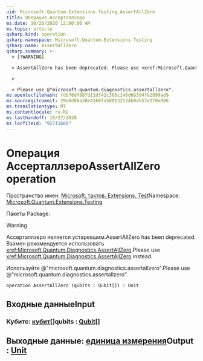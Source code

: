 ```yaml
---
uid: Microsoft.Quantum.Extensions.Testing.AssertAllZero
title: Операция Ассерталлзеро
ms.date: 10/26/2020 12:00:00 AM
ms.topic: article
qsharp.kind: operation
qsharp.namespace: Microsoft.Quantum.Extensions.Testing
qsharp.name: AssertAllZero
qsharp.summary: >-
  > [!WARNING]

  > AssertAllZero has been deprecated. Please use <xref:Microsoft.Quantum.Diagnostics.AssertAllZero> instead.

  >

  > Please use @"microsoft.quantum.diagnostics.assertallzero".
ms.openlocfilehash: fdb78df887d11df42c380c146d6b3d4fb2899ad9
ms.sourcegitcommit: 29e0d88a30e4166fa580132124b0eb57e1f0e986
ms.translationtype: MT
ms.contentlocale: ru-RU
ms.lasthandoff: 10/27/2020
ms.locfileid: "92711688"
---
```

# <a name="assertallzero-operation"></a><span data-ttu-id="f75f3-102">Операция Ассерталлзеро</span><span class="sxs-lookup"><span data-stu-id="f75f3-102">AssertAllZero operation</span></span>

<span data-ttu-id="f75f3-103">Пространство имен: [Microsoft. тактов. Extensions. Test](xref:Microsoft.Quantum.Extensions.Testing)</span><span class="sxs-lookup"><span data-stu-id="f75f3-103">Namespace: [Microsoft.Quantum.Extensions.Testing](xref:Microsoft.Quantum.Extensions.Testing)</span></span>

<span data-ttu-id="f75f3-104">Пакеты [](https://nuget.org/packages/)</span><span class="sxs-lookup"><span data-stu-id="f75f3-104">Package: [](https://nuget.org/packages/)</span></span>


> [!WARNING]
> <span data-ttu-id="f75f3-105">Ассерталлзеро является устаревшим.</span><span class="sxs-lookup"><span data-stu-id="f75f3-105">AssertAllZero has been deprecated.</span></span> <span data-ttu-id="f75f3-106">Взамен рекомендуется использовать <xref:Microsoft.Quantum.Diagnostics.AssertAllZero>.</span><span class="sxs-lookup"><span data-stu-id="f75f3-106">Please use <xref:Microsoft.Quantum.Diagnostics.AssertAllZero> instead.</span></span>
>
> <span data-ttu-id="f75f3-107">Используйте @"microsoft.quantum.diagnostics.assertallzero".</span><span class="sxs-lookup"><span data-stu-id="f75f3-107">Please use @"microsoft.quantum.diagnostics.assertallzero".</span></span>



```qsharp
operation AssertAllZero (qubits : Qubit[]) : Unit
```


## <a name="input"></a><span data-ttu-id="f75f3-108">Входные данные</span><span class="sxs-lookup"><span data-stu-id="f75f3-108">Input</span></span>

### <a name="qubits--qubit"></a><span data-ttu-id="f75f3-109">Кубитс: [кубит](xref:microsoft.quantum.lang-ref.qubit)[]</span><span class="sxs-lookup"><span data-stu-id="f75f3-109">qubits : [Qubit](xref:microsoft.quantum.lang-ref.qubit)[]</span></span>





## <a name="output--unit"></a><span data-ttu-id="f75f3-110">Выходные данные: [единица измерения](xref:microsoft.quantum.lang-ref.unit)</span><span class="sxs-lookup"><span data-stu-id="f75f3-110">Output : [Unit](xref:microsoft.quantum.lang-ref.unit)</span></span>

